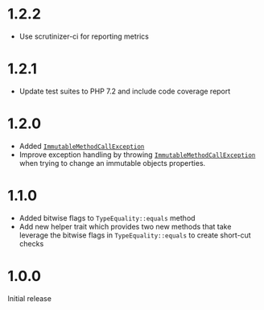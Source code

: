 1.2.2
=====
* Use scrutinizer-ci for reporting metrics

1.2.1
=====
* Update test suites to PHP 7.2 and include code coverage report

1.2.0
=====
* Added [`ImmutableMethodCallException`](../blob/master/src/Exceptions/ImmutableMethodCallException.php)
* Improve exception handling by throwing [`ImmutableMethodCallException`](../blob/master/src/Exceptions/ImmutableMethodCallException.php) when trying to change an immutable objects properties.

1.1.0
=====
* Added bitwise flags to `TypeEquality::equals` method
* Add new helper trait which provides two new methods that take leverage the bitwise flags in `TypeEquality::equals` to create short-cut checks

1.0.0
=====
Initial release
